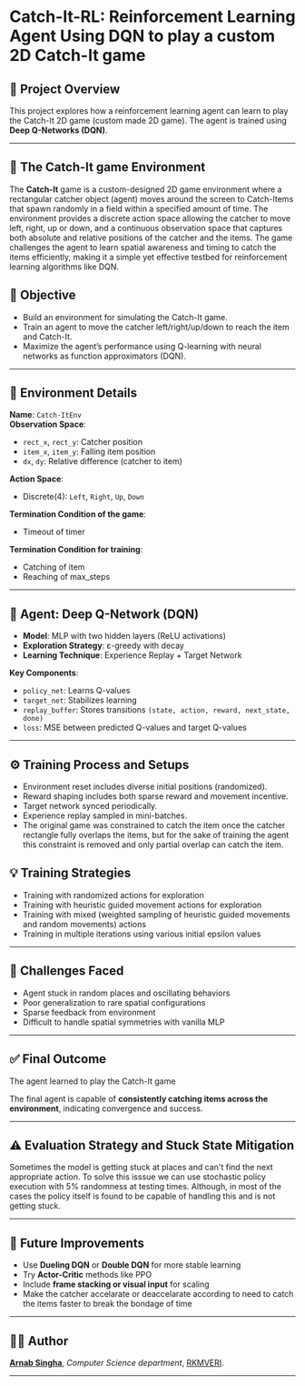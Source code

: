 # Catch-It-RL: Reinforcement Learning Agent Using DQN to play a custom 2D Catch-It game

## 📌 Project Overview

This project explores how a reinforcement learning agent can learn to play the Catch-It 2D game (custom made 2D game). The agent is trained using **Deep Q-Networks (DQN)**.

---
## 🎯 The Catch-It game Environment
The **Catch-It** game is a custom-designed 2D game environment where a rectangular catcher object (agent) moves around the screen to Catch-Items that spawn randomly in a field within a specified amount of time. The environment provides a discrete action space allowing the catcher to move left, right, up or down, and a continuous observation space that captures both absolute and relative positions of the catcher and the items. The game challenges the agent to learn spatial awareness and timing to catch the items efficiently, making it a simple yet effective testbed for reinforcement learning algorithms like DQN.



## 🎯 Objective

- Build an environment for simulating the Catch-It game.
- Train an agent to move the catcher left/right/up/down to reach the item and Catch-It.
- Maximize the agent’s performance using Q-learning with neural networks as function approximators (DQN).

---

## 🧩 Environment Details

**Name**: `Catch-ItEnv`  
**Observation Space**:  
- `rect_x`, `rect_y`: Catcher position  
- `item_x`, `item_y`: Falling item position  
- `dx`, `dy`: Relative difference (catcher to item)

**Action Space**:  
- Discrete(4): `Left`, `Right`, `Up`, `Down`

**Termination Condition of the game**:  
- Timeout of timer

**Termination Condition for training**:  
- Catching of item
- Reaching of max_steps

---

## 🧠 Agent: Deep Q-Network (DQN)

- **Model**: MLP with two hidden layers (ReLU activations)
- **Exploration Strategy**: ε-greedy with decay
- **Learning Technique**: Experience Replay + Target Network

**Key Components**:
- `policy_net`: Learns Q-values
- `target_net`: Stabilizes learning
- `replay_buffer`: Stores transitions `(state, action, reward, next_state, done)`
- `loss`: MSE between predicted Q-values and target Q-values

---

## ⚙️ Training Process and Setups

- Environment reset includes diverse initial positions (randomized).
- Reward shaping includes both sparse reward and movement incentive.
- Target network synced periodically.
- Experience replay sampled in mini-batches.
- The original game was constrained to catch the item once the catcher rectangle fully overlaps the items, but for the sake of training the agent this constraint is removed and only partial overlap can catch the item.

## 💡 Training Strategies
- Training with randomized actions for exploration
- Training with heuristic guided movement actions for exploration
- Training with mixed (weighted sampling of heuristic guided movements and random movements) actions
- Training in multiple iterations using various initial epsilon values

---

## 🚧 Challenges Faced

- Agent stuck in random places and oscillating behaviors
- Poor generalization to rare spatial configurations
- Sparse feedback from environment
- Difficult to handle spatial symmetries with vanilla MLP

---

## ✅ Final Outcome

The agent learned to play the Catch-It game

The final agent is capable of **consistently catching items across the environment**, indicating convergence and success.

---

## ⚠️ Evaluation Strategy and Stuck State Mitigation
Sometimes the model is getting stuck at places and can't find the next appropriate action. To solve this isssue we can use stochastic policy execution with 5% randomness at testing times. Although, in most of the cases the policy itself is found to be capable of handling this and is not getting stuck. 

---

## 📌 Future Improvements

- Use **Dueling DQN** or **Double DQN** for more stable learning
- Try **Actor-Critic** methods like PPO
- Include **frame stacking or visual input** for scaling
- Make the catcher accelarate or deaccelarate according to need to catch the items faster to break the bondage of time
---

## 👨‍💻 Author

[**Arnab Singha**](https://arnabsingha200228.github.io/), *Computer Science department*, [RKMVERI](https://rkmvu.ac.in/).

---
